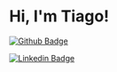 # Hi, I'm Tiago!

[![Github Badge](https://img.shields.io/badge/-Github-000?style=flat-square&logo=Github&logoColor=white&link=https://github.com/jtiagosantos)](https://github.com/jtiagosantos)

[![Linkedin Badge](https://img.shields.io/badge/-LinkedIn-blue?style=flat-square&logo=Linkedin&logoColor=white&link=https://www.linkedin.com/in/jos%C3%A9-tiago-santos-de-lima-aaa4361a4/)](https://www.linkedin.com/in/jos%C3%A9-tiago-santos-de-lima-aaa4361a4/)
